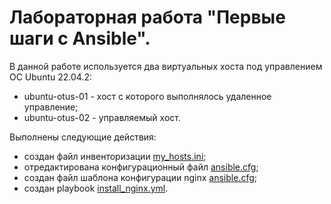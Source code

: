 # Лабораторная работа "Первые шаги с Ansible".

В данной работе используется два виртуальных хоста под управлением ОС Ubuntu 22.04.2:
- ubuntu-otus-01 - хост с которого выполнялось удаленное управление;
- ubuntu-otus-02 - управляемый хост.


Выполнены следующие действия:
- cоздан файл инвенторизации [my_hosts.ini](config/my_hosts.ini);
- отредактирована конфигурационный файл [ansible.cfg](config/ansible.cfg);
- создан файл шаблона конфигурации nginx [ansible.cfg](config/temlates/nginx.conf.j2);
- создан playbook [install_nginx.yml](config/install_nginx.yml).
